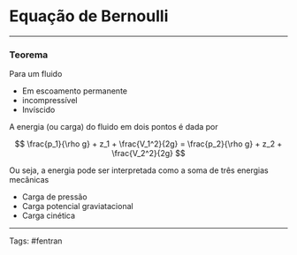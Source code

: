 # Equação de Bernoulli

---

### Teorema

Para um fluido

- Em escoamento permanente
- incompressível
- Invíscido

A energia (ou carga) do fluido em dois pontos é dada por

$$
 \frac{p_1}{\rho g} + z_1 + \frac{V_1^2}{2g} = \frac{p_2}{\rho g} + z_2 + \frac{V_2^2}{2g}
$$

Ou seja, a energia pode ser interpretada como a soma de três energias mecânicas

- Carga de pressão
- Carga potencial graviatacional
- Carga cinética

---

Tags: #fentran 